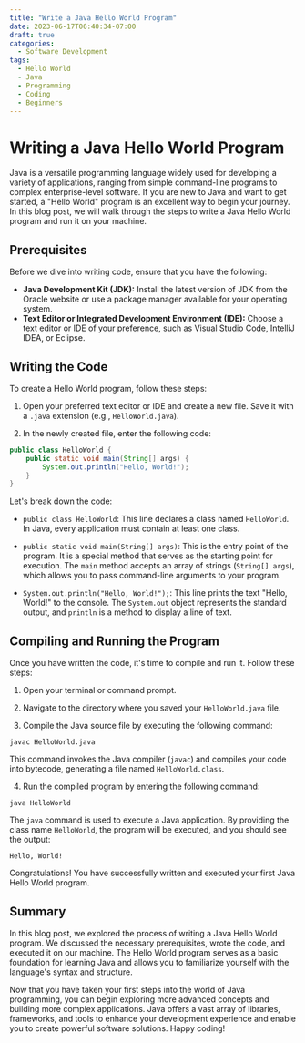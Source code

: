 ```yaml
---
title: "Write a Java Hello World Program"
date: 2023-06-17T06:40:34-07:00
draft: true
categories:
  - Software Development
tags:
  - Hello World
  - Java
  - Programming
  - Coding
  - Beginners
---
```


# Writing a Java Hello World Program

Java is a versatile programming language widely used for developing a variety of applications, ranging from simple command-line programs to complex enterprise-level software. If you are new to Java and want to get started, a "Hello World" program is an excellent way to begin your journey. In this blog post, we will walk through the steps to write a Java Hello World program and run it on your machine.

## Prerequisites

Before we dive into writing code, ensure that you have the following:

- **Java Development Kit (JDK):** Install the latest version of JDK from the Oracle website or use a package manager available for your operating system.
- **Text Editor or Integrated Development Environment (IDE):** Choose a text editor or IDE of your preference, such as Visual Studio Code, IntelliJ IDEA, or Eclipse.

## Writing the Code

To create a Hello World program, follow these steps:

1. Open your preferred text editor or IDE and create a new file. Save it with a `.java` extension (e.g., `HelloWorld.java`).

2. In the newly created file, enter the following code:

```java
public class HelloWorld {
    public static void main(String[] args) {
        System.out.println("Hello, World!");
    }
}
```

Let's break down the code:

- `public class HelloWorld`: This line declares a class named `HelloWorld`. In Java, every application must contain at least one class.

- `public static void main(String[] args)`: This is the entry point of the program. It is a special method that serves as the starting point for execution. The `main` method accepts an array of strings (`String[] args`), which allows you to pass command-line arguments to your program.

- `System.out.println("Hello, World!");`: This line prints the text "Hello, World!" to the console. The `System.out` object represents the standard output, and `println` is a method to display a line of text.

## Compiling and Running the Program

Once you have written the code, it's time to compile and run it. Follow these steps:

1. Open your terminal or command prompt.

2. Navigate to the directory where you saved your `HelloWorld.java` file.

3. Compile the Java source file by executing the following command:

```
javac HelloWorld.java
```

This command invokes the Java compiler (`javac`) and compiles your code into bytecode, generating a file named `HelloWorld.class`.

4. Run the compiled program by entering the following command:

```
java HelloWorld
```

The `java` command is used to execute a Java application. By providing the class name `HelloWorld`, the program will be executed, and you should see the output:

```
Hello, World!
```

Congratulations! You have successfully written and executed your first Java Hello World program.

## Summary

In this blog post, we explored the process of writing a Java Hello World program. We discussed the necessary prerequisites, wrote the code, and executed it on our machine. The Hello World program serves as a basic foundation for learning Java and allows you to familiarize yourself with the language's syntax and structure.

Now that you have taken your first steps into the world of Java programming, you can begin exploring more advanced concepts and building more complex applications. Java offers a vast array of libraries, frameworks, and tools to enhance your development experience and enable you to create powerful software solutions. Happy coding!
